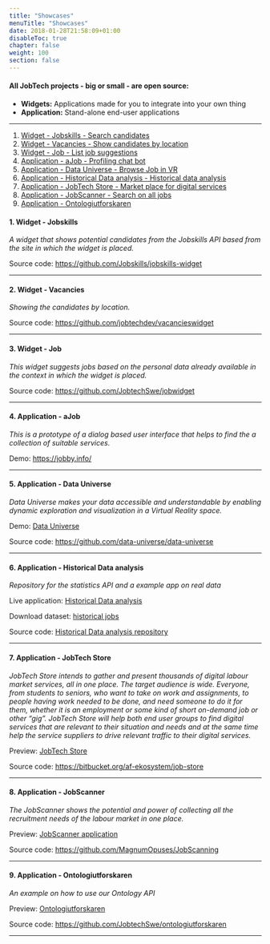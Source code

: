 ```yaml
---
title: "Showcases"
menuTitle: "Showcases"
date: 2018-01-28T21:58:09+01:00
disableToc: true
chapter: false
weight: 100
section: false
---
```


#### All JobTech projects - big or small - are open source:

- **Widgets:** Applications made for you to integrate into your own thing
- **Application:** Stand-alone end-user applications


<hr>

1. [ Widget - Jobskills - Search candidates ](#jobskills)
2. [ Widget - Vacancies - Show candidates by location ](#vacancies)
3. [ Widget - Job - List job suggestions ](#jobsuggestions)
4. [ Application - aJob - Profiling chat bot ](#profiling)
5. [ Application - Data Universe - Browse Job in VR ](#universe)
6. [ Application - Historical Data analysis - Historical data analysis ](#historical)
7. [ Application - JobTech Store - Market place for digital services ](#store)
8. [ Application - JobScanner - Search on all jobs ](#scanner)
9. [Application - Ontologiutforskaren ](#ontologi)

<a name="jobskills"></a>
#### 1. Widget - Jobskills

*A widget that shows potential candidates from the Jobskills API based from the site in which the widget is placed.*

Source code:
<https://github.com/Jobskills/jobskills-widget>

---
<a name="vacancies"></a>
#### 2. Widget - Vacancies

*Showing the candidates by location.*

Source code:
<https://github.com/jobtechdev/vacancieswidget>

---
<a name="jobsuggestions"></a>
#### 3. Widget - Job

*This widget suggests jobs based on the personal data already available in the context in which the widget is placed.*

Source code:
<https://github.com/JobtechSwe/jobwidget>

---
<a name="profiling"></a>
#### 4. Application - aJob

*This is a prototype of a dialog based user interface that helps to find the a collection of suitable services.*

Demo:
<https://jobby.info/>

---
<a name="universe"></a>
#### 5. Application - Data Universe

*Data Universe makes your data accessible and understandable by enabling dynamic exploration and visualization in a Virtual Reality space.*

Demo:
[Data Universe](https://data-universe.github.io/)

Source code:
<https://github.com/data-universe/data-universe>

---
<a name="historical"></a>
#### 6. Application - Historical Data analysis

*Repository for the statistics API and a example app on real data*

Live application:
[Historical Data analysis](http://historik.azurewebsites.net/)

Download dataset:
[historical jobs](/doc/api/historical/)

Source code:
[Historical Data analysis repository](https://github.com/simonbe/afhistorik)

---
<a name="store"></a>
#### 7. Application - JobTech Store

*JobTech Store intends to gather and present thousands of digital labour market services, all in one place. The target audience is wide. Everyone, from students to seniors, who want to take on work and assignments, to people having work needed to be done, and need someone to do it for them, whether it is an employment or some kind of short on-demand job or other “gig”.
JobTech Store will help both end user groups to find digital services that are relevant to their situation and needs and at the same time help the service suppliers to drive relevant traffic to their digital services.*

Preview:
[JobTech Store](http://www.jobtechstore.se)

Source code:
<https://bitbucket.org/af-ekosystem/job-store>

---
<a name="scanner"></a>
#### 8. Application - JobScanner

*The JobScanner shows the potential and power of collecting all the recruitment needs of the labour market in one place.*

Preview:
[JobScanner application](http://jobscanner.dev.services.jtech.se/)

Source code:
<https://github.com/MagnumOpuses/JobScanning>

---
<a name="ontologi"></a>
#### 9. Application - Ontologiutforskaren

*An example on how to use our Ontology API*

Preview:
[Ontologiutforskaren](http://pilot.arbetsformedlingen.se/kompetensutforskaren/#!/)

Source code:
<https://github.com/JobtechSwe/ontologiutforskaren>

---

